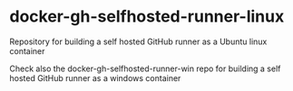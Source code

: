 # docker-gh-selfhosted-runner-linux

Repository for building a self hosted GitHub runner as a Ubuntu linux container

Check also the docker-gh-selfhosted-runner-win repo for building a self hosted GitHub runner as a windows container
